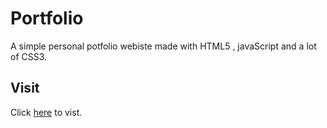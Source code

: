# Portfolio

A simple personal potfolio webiste made with HTML5 , javaScript and a lot of CSS3.
 


## Visit
Click [here](https://adithyamanikandan.github.io/) to vist. 
